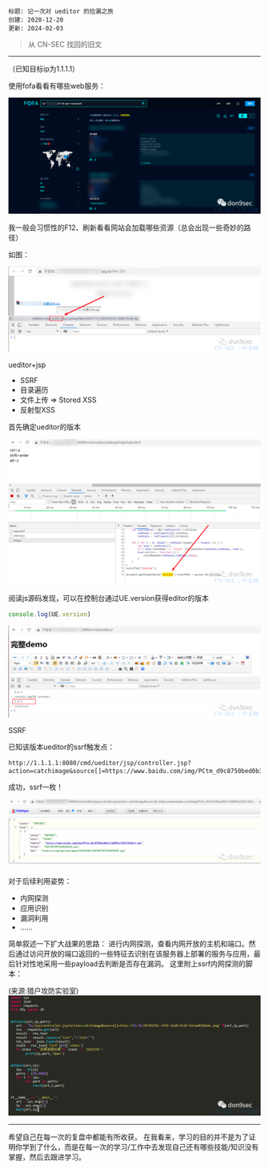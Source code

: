 ```
标题: 记一次对 ueditor 的捡漏之旅
创建: 2020-12-20
更新: 2024-02-03
```

> 从 CN-SEC 找回的旧文


---

（已知目标ip为1.1.1.1）

使用fofa看看有哪些web服务：

![](./img/1706967104106.png)

我一般会习惯性的F12、刷新看看网站会加载哪些资源（总会出现一些奇妙的路径）

如图：

![](./img/1706967121648.png)

ueditor+jsp
- SSRF
- 目录遍历
- 文件上传 => Stored XSS
- 反射型XSS

首先确定ueditor的版本

![](./img/1706967149358.png)

阅读js源码发现，可以在控制台通过UE.version获得editor的版本

```js
console.log(UE.version)
```

![](./img/1706967174638.png)


SSRF

已知该版本ueditor的ssrf触发点：

```
http://1.1.1.1:8080/cmd/ueditor/jsp/controller.jsp?action=catchimage&source[]=https://www.baidu.com/img/PCtm_d9c8750bed0b3c7d089fa7d55720d6cf.png
```

成功，ssrf一枚！

![](./img/1706967241272.png)

对于后续利用姿势：
- 内网探测
- 应用识别
- 漏洞利用
- ......

简单叙述一下扩大战果的思路：
进行内网探测，查看内网开放的主机和端口。然后通过访问开放的端口返回的一些特征去识别在该服务器上部署的服务与应用，最后针对性地采用一些payload去判断是否存在漏洞。
这里附上ssrf内网探测的脚本：

(来源:猎户攻防实验室)
![](./img/1706967287877.png)


---

希望自己在每一次的复盘中都能有所收获。
在我看来，学习的目的并不是为了证明你学到了什么，而是在每一次的学习/工作中去发现自己还有哪些技能/知识没有掌握，然后去跟进学习。


